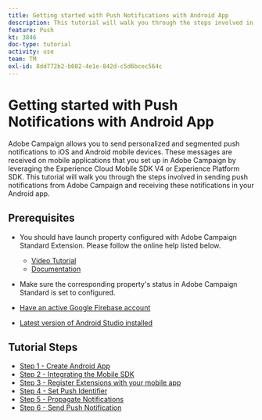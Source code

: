 ```yaml
---
title: Getting started with Push Notifications with Android App
description: This tutorial will walk you through the steps involved in sending push notifications from Adobe Campaign and receiving these notifications in your Android app.
feature: Push
kt: 3846
doc-type: tutorial
activity: use
team: TM
exl-id: 8dd772b2-b082-4e1e-842d-c5d6bcec564c
---
```

# Getting started with Push Notifications with Android App

Adobe Campaign allows you to send personalized and segmented push notifications to iOS and Android mobile devices.
These messages are received on mobile applications that you set up in Adobe Campaign by leveraging the Experience Cloud Mobile SDK V4 or Experience Platform SDK.
This tutorial will walk you through the steps involved in sending push notifications from Adobe Campaign and receiving these notifications in your Android app.

## Prerequisites

* You should have launch property configured with Adobe Campaign Standard Extension. Please follow the online help listed below.
  * [Video Tutorial](https://video.tv.adobe.com/v/26224?quality=12)
  * [Documentation](https://docs.adobe.com/content/help/en/campaign-learn/campaign-standard-tutorials/communication-channels/mobile/configure-mobile-apps-using-aep-sdk.html)

* Make sure the corresponding property's status in Adobe Campaign Standard is set to configured.
* [Have an active Google Firebase account](https://firebase.google.com)
* [Latest version of Android Studio installed](https://developer.android.com/studio)

## Tutorial Steps

* [Step 1 - Create Android App](/help/tutorial-push-notifications-android/create-android-app.md)
* [Step 2 - Integrating the Mobile SDK](/help/tutorial-push-notifications-android/integrating-with-mobile-sdk.md)
* [Step 3 - Register Extensions with your mobile app](/help/tutorial-push-notifications-android/register-mobile-extensions.md)
* [Step 4 - Set Push Identifier](/help/tutorial-push-notifications-android/set-push-identifier.md)
* [Step 5 - Propagate Notifications](/help/tutorial-push-notifications-android/propagate-notification.md)
* [Step 6 - Send Push Notification](/help/tutorial-push-notifications-android/send-push-notification.md)
